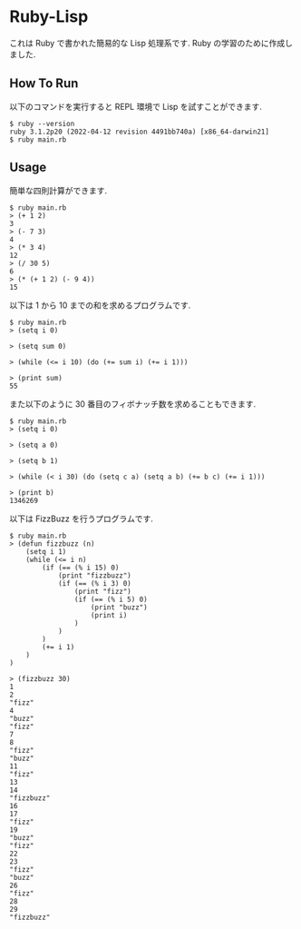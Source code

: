 # Ruby-Lisp

これは Ruby で書かれた簡易的な Lisp 処理系です.
Ruby の学習のために作成しました.

## How To Run

以下のコマンドを実行すると REPL 環境で Lisp を試すことができます.

```
$ ruby --version
ruby 3.1.2p20 (2022-04-12 revision 4491bb740a) [x86_64-darwin21]
$ ruby main.rb
```

## Usage

簡単な四則計算ができます.

```
$ ruby main.rb
> (+ 1 2)
3
> (- 7 3)
4
> (* 3 4)
12
> (/ 30 5)
6
> (* (+ 1 2) (- 9 4))
15
```

以下は 1 から 10 までの和を求めるプログラムです.

```
$ ruby main.rb
> (setq i 0)

> (setq sum 0)

> (while (<= i 10) (do (+= sum i) (+= i 1)))

> (print sum)
55
```

また以下のように 30 番目のフィボナッチ数を求めることもできます.
```
$ ruby main.rb
> (setq i 0)

> (setq a 0)

> (setq b 1)

> (while (< i 30) (do (setq c a) (setq a b) (+= b c) (+= i 1)))

> (print b)
1346269
```

以下は FizzBuzz を行うプログラムです.

```
$ ruby main.rb
> (defun fizzbuzz (n)
    (setq i 1)
    (while (<= i n)
        (if (== (% i 15) 0)
            (print "fizzbuzz")
            (if (== (% i 3) 0)
                (print "fizz")
                (if (== (% i 5) 0)
                    (print "buzz")
                    (print i)
                )
            )
        )
        (+= i 1)
    )
)

> (fizzbuzz 30)
1
2
"fizz"
4
"buzz"
"fizz"
7
8
"fizz"
"buzz"
11
"fizz"
13
14
"fizzbuzz"
16
17
"fizz"
19
"buzz"
"fizz"
22
23
"fizz"
"buzz"
26
"fizz"
28
29
"fizzbuzz"
```
